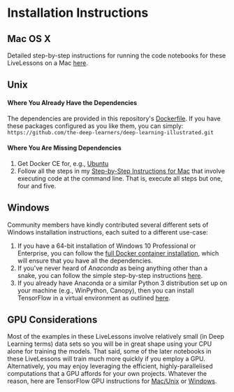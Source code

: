 # Installation Instructions

## Mac OS X

Detailed step-by-step instructions for running the code notebooks for these LiveLessons on a Mac [here](https://github.com/the-deep-learners/deep-learning-illustrated/blob/master/installation/step_by_step_MacOSX_install.md).


## Unix

#### Where You Already Have the Dependencies

The dependencies are provided in this repository's [Dockerfile](https://github.com/the-deep-learners/deep-learning-illustrated/blob/master/Dockerfile). If you have these packages configured as you like them, you can simply:
`https://github.com/the-deep-learners/deep-learning-illustrated.git`

#### Where You Are Missing Dependencies

1. Get Docker CE for, e.g., [Ubuntu](https://docs.docker.com/engine/installation/linux/docker-ce/ubuntu/)
2. Follow all the steps in my [Step-by-Step Instructions for Mac](https://github.com/the-deep-learners/deep-learning-illustrated/blob/master/installation/step_by_step_MacOSX_install.md) that involve executing code at the command line. That is, execute all steps but one, four and five. 

## Windows

Community members have kindly contributed several different sets of Windows installation instructions, each suited to a different use-case: 

1. If you have a 64-bit installation of Windows 10 Professional or Enterprise, you can follow the [full Docker container installation](https://github.com/the-deep-learners/deep-learning-illustrated/blob/master/installation/step_by_step_Windows_Docker_install.md), which will ensure that you have all the dependencies. 
2. If you've never heard of *Anaconda* as being anything other than a snake, you can follow the simple step-by-step instructions [here](https://github.com/the-deep-learners/deep-learning-illustrated/blob/master/installation/simple_Windows_Anaconda_install.md). 
3. If you already have Anaconda or a similar Python 3 distribution set up on your machine (e.g., WinPython, Canopy), then you can install TensorFlow in a virtual environment as outlined [here](https://github.com/the-deep-learners/deep-learning-illustrated/blob/master/installation/conda_TensorFlow_install.md).

## GPU Considerations

Most of the examples in these LiveLessons involve relatively small (in Deep Learning terms) data sets so you will be in great shape using your CPU alone for training the models. That said, some of the later notebooks in these LiveLessons will train much more quickly if you employ a GPU. Alternatively, you may enjoy leveraging the efficient, highly-parallelised computations that a GPU affords for your own projects. Whatever the reason, here are TensorFlow GPU instructions for [Mac/Unix](https://github.com/the-deep-learners/deep-learning-illustrated/blob/master/installation/step_by_step_MacOSX_install.md#bonus-training-models-with-an-nvidia-gpu) or [Windows](https://github.com/the-deep-learners/deep-learning-illustrated/blob/master/installation/windows_TF_GPU.md).  

